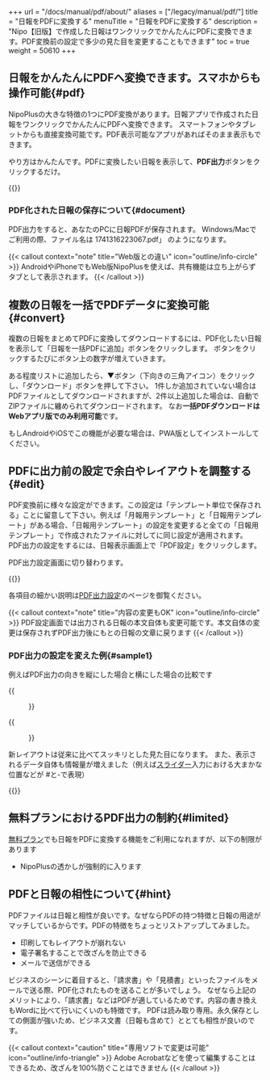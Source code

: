 +++
url = "/docs/manual/pdf/about/"
aliases = ["/legacy/manual/pdf/"]
title = "日報をPDFに変換する"
menuTitle = "日報をPDFに変換する"
description = "Nipo【旧版】で作成した日報はワンクリックでかんたんにPDFに変換できます。PDF変換前の設定で多少の見た目を変更することもできます"
toc = true
weight = 50610
+++

## 日報をかんたんにPDFへ変換できます。スマホからも操作可能{#pdf}

NipoPlusの大きな特徴の1つにPDF変換があります。日報アプリで作成された日報をワンクリックでかんたんにPDFへ変換できます。
スマートフォンやタブレットからも直接変換可能です。PDF表示可能なアプリがあればそのまま表示もできます。

やり方はかんたんです。PDFに変換したい日報を表示して、**PDF出力**ボタンをクリックするだけ。

{{<icatch filename="img/report-to-pdf" msg="PDF❗PDF❗">}}

### PDF化された日報の保存について{#document}

PDF出力をすると、あなたのPCに日報PDFが保存されます。
Windows/Macでご利用の際、ファイル名は
1741316223067.pdf」
のようになります。

<!--
日付がファイル名になるわけですが、この日付は「日報が提出された日時」となります。

[Android](https://play.google.com/store/apps/details?id=jp.sndbox.nipoapp) /[iOS](https://apps.apple.com/jp/app/nipo/id1385965600)版では挙動が少し変わり、自動で共有機能が立ち上がります。

AndroidやiOSからもWeb版のNipo【旧版】を利用できます。この場合はWindows/Macと同様に「ファイル」として保存されます。
詳しくは[モバイル機器にインストールする](/legacy/system/mobile-install/)を御覧ください
-->

{{< callout context="note" title="Web版との違い" icon="outline/info-circle" >}}
AndroidやiPhoneでもWeb版NipoPlusを使えば、共有機能は立ち上がらずタブとして表示されます。
{{< /callout >}}

## 複数の日報を一括でPDFデータに変換可能{#convert}

複数の日報をまとめてPDFに変換してダウンロードするには、PDF化したい日報を表示して「日報を一括PDFに追加」ボタンをクリックします。
ボタンをクリックするたびにボタン上の数字が増えていきます。

ある程度リストに追加したら、▼ボタン（下向きの三角アイコン）をクリックし、「ダウンロード」ボタンを押して下さい。
1件しか追加されていない場合はPDFファイルとしてダウンロードされますが、2件以上追加した場合は、自動でZIPファイルに纏められてダウンロードされます。
なお**一括PDFダウンロードはWebアプリ版でのみ利用可能**です。

もしAndroidやiOSでこの機能が必要な場合は、PWA版としてインストールしてください。

## PDFに出力前の設定で余白やレイアウトを調整する{#edit}

PDF変換前に様々な設定ができます。この設定は「テンプレート単位で保存される」ことに留意して下さい。例えば「月報用テンプレート」と「日報用テンプレート」がある場合、「日報用テンプレート」の設定を変更すると全ての「日報用テンプレート」で作成されたファイルに対してに同じ設定が適用されます。
PDF出力の設定をするには、日報表示画面上で「PDF設定」をクリックします。

PDF出力設定画面に切り替わります。

{{<icatch filename="img/pdf-setting-ini" msg="日報のPDF出力時の設定画面は折りたたまれているためクリックで展開します">}}

各項目の細かい説明は[PDF出力設定](/docs/manual/pdf/pdfoption/)のページを御覧ください。

{{< callout context="note" title="内容の変更もOK" icon="outline/info-circle" >}}
PDF設定画面では出力される日報の本文自体も変更可能です。本文自体の変更は保存されずPDF出力後にもとの日報の文章に戻ります
{{< /callout >}}

### PDF出力の設定を変えた例{#sample1}

例えばPDF出力の向きを縦にした場合と横にした場合の比較です

<div class="row">
<div class="col-6">

<div >
{{<figure src="img/shuzen.webp"  alt="縦向きPDF出力" caption="縦向きPDF出力" >}}

</div>

</div>
<div class="col-10">

<div>
{{<figure src="img/shuzen_landscape.webp"  alt="横向きで出力もOK" caption="横向きで出力もOK" >}}

</div>

</div>
</div>

新レイアウトは従来に比べてスッキリとした見た目になります。
また、表示されるデータ自体も情報量が増えました（例えば[スライダー](/legacy/parts/math/#slider)入力における大まかな位置などが #と-で表現）

{{<iTablet filename="img/pdf" msg="同じ日報を異なるレイアウトで出力したよ"  alice="ok">}}

## 無料プランにおけるPDF出力の制約{#limited}

[無料プラン](/legacy/system/price/)でも日報をPDFに変換する機能をご利用になれますが、以下の制限があります

- NipoPlusの透かしが強制的に入ります

## PDFと日報の相性について{#hint}

PDFファイルは日報と相性が良いです。なぜならPDFの持つ特徴と日報の用途がマッチしているからです。PDFの特徴をちょっとリストアップしてみました。

- 印刷してもレイアウトが崩れない
- 電子署名することで改ざんを防止できる
- メールで送信ができる

ビジネスのシーンに着目すると、「請求書」や「見積書」といったファイルをメールで送る際、PDF化されたものを送ることが多いでしょう。
なぜなら上記のメリットにより、「請求書」などはPDFが適しているためです。内容の書き換えもWordに比べて行いにくいのも特徴です。
PDFは読み取り専用。永久保存としての側面が強いため、ビジネス文書（日報も含めて）ととても相性が良いのです。

{{< callout context="caution" title="専用ソフトで変更は可能" icon="outline/info-triangle" >}}
Adobe Acrobatなどを使って編集することはできるため、改ざんを100%防ぐことはできません
{{< /callout >}}
